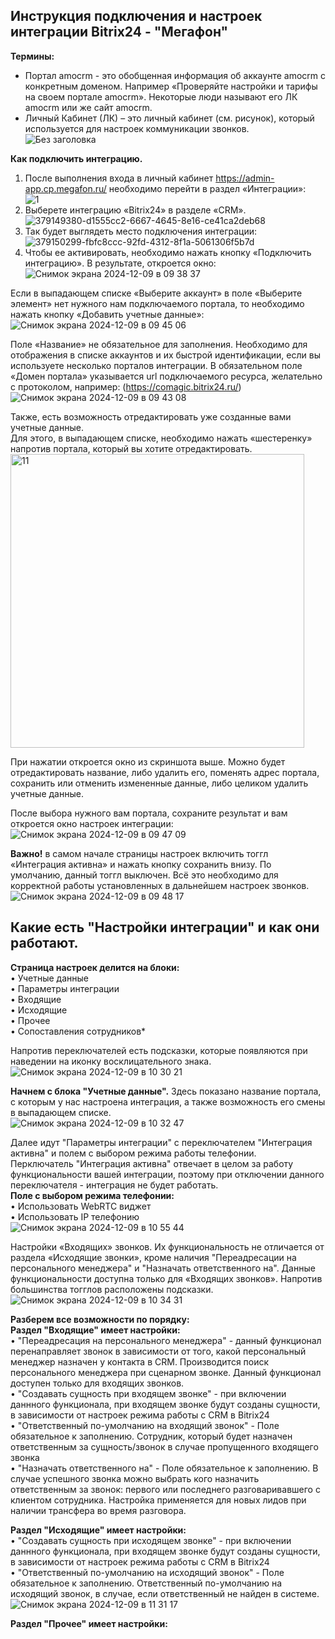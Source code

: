 ## Инструкция подключения и настроек интеграции Bitrix24 - "Мегафон" <br />
**Термины:**
- Портал amocrm - это обобщенная информация об аккаунте amocrm с конкретным доменом. Например «Проверяйте настройки и тарифы на своем портале amocrm». Некоторые люди называют его ЛК amocrm или же сайт amocrm.
- Личный Кабинет (ЛК) – это личный кабинет (см. рисунок), который используется для настроек коммуникации звонков. <br />
![Без заголовка](https://github.com/user-attachments/assets/22bc4ae7-676d-4cef-8272-38acbea6930b)

**Как подключить интеграцию.** <br />
1. После выполнения входа в личный кабинет https://admin-app.cp.megafon.ru/ необходимо перейти в раздел «Интеграции»: <br />
![1](https://github.com/user-attachments/assets/d1555cc2-6667-4645-8e16-ce41ca2deb68) <br />
2. Выберете интеграцию «Bitrix24» в разделе «CRM».
![379149380-d1555cc2-6667-4645-8e16-ce41ca2deb68](https://github.com/user-attachments/assets/b4518b28-aeb0-478b-a7f5-6bcac9ca795b) <br />
3. Так будет выглядеть место подключения интеграции: <br />
![379150299-fbfc8ccc-92fd-4312-8f1a-5061306f5b7d](https://github.com/user-attachments/assets/3a6e6f62-6df4-4d45-aa27-918778fb983d) <br />
4. Чтобы ее активировать, необходимо нажать кнопку «Подключить интеграцию». В результате, откроется окно:
![Снимок экрана 2024-12-09 в 09 38 37](https://github.com/user-attachments/assets/9a9d22f4-9c10-4807-9f3f-c09915a5f70c) <br />

Если в выпадающем списке «Выберите аккаунт» в поле «Выберите элемент» нет нужного нам подключаемого портала, то необходимо нажать кнопку «Добавить учетные данные»: <br />
![Снимок экрана 2024-12-09 в 09 45 06](https://github.com/user-attachments/assets/ed95d735-7df8-4c52-9d46-8f2f2e94571e) <br />

Поле «Название» не обязательное для заполнения. Необходимо для отображения в списке аккаунтов и их быстрой идентификации, если вы используете несколько порталов интеграции. В обязательном поле «Домен портала» указывается url подключаемого ресурса, желательно с протоколом, например: (https://comagic.bitrix24.ru/) <br />
![Снимок экрана 2024-12-09 в 09 43 08](https://github.com/user-attachments/assets/71d8115c-390d-4315-984e-9142fae3728e) <br />

Также, есть возможность отредактировать уже созданные вами учетные данные. <br />
Для этого, в выпадающем списке, необходимо нажать «шестеренку» напротив портала, который вы хотите отредактировать. <br />
<img width="470" alt="11" src="https://github.com/user-attachments/assets/8f00e67c-e4ac-4e0f-a629-c0f1f3844b70"> <br />

При нажатии откроется окно из скриншота выше. Можно будет отредактировать название, либо удалить его, поменять адрес портала, сохранить или отменить измененные данные, либо целиком удалить учетные данные. <br />

После выбора нужного вам портала, сохраните результат и вам откроется окно настроек интеграции: <br />
![Снимок экрана 2024-12-09 в 09 47 09](https://github.com/user-attachments/assets/71455578-c8da-422c-a58d-87d0cbfc317e) <br />

**Важно!** в самом начале страницы настроек включить тоггл «Интеграция активна» и нажать кнопку сохранить внизу. По умолчанию, данный тоггл выключен. Всё это необходимо для корректной работы установленных в дальнейшем настроек звонков. <br />
![Снимок экрана 2024-12-09 в 09 48 17](https://github.com/user-attachments/assets/ea51d699-9e6a-450a-9a36-0789f1d0e62c) <br />


## Какие есть "Настройки интеграции" и как они работают. <br />

**Страница настроек делится на блоки:** <br />
•	Учетные данные <br />
•	Параметры интеграции <br />
•	Входящие <br />
•	Исходящие <br />
•	Прочее <br />
•	Сопоставления сотрудников* <br />

Напротив переключателей есть подсказки, которые появляются при наведении на иконку восклицательного знака. <br />
![Снимок экрана 2024-12-09 в 10 30 21](https://github.com/user-attachments/assets/1b22800e-e85e-46e7-9308-4e2f0440800e) <br />

**Начнем с блока "Учетные данные".** Здесь показано название портала, с которым у нас настроена интеграция, а также возможность его смены в выпадающем списке. <br />
![Снимок экрана 2024-12-09 в 10 32 47](https://github.com/user-attachments/assets/52c81592-8f79-4356-808e-c1f56c87c90b) <br />

Далее идут "Параметры интеграции" с переключателем "Интеграция активна" и полем с выбором режима работы телефонии. <br />
Перключатель "Интеграция активна" отвечает в целом за работу функциональности вашей интеграции, поэтому при отключении данного переключателя - интеграция не будет работать. <br />
**Поле с выбором режима телефонии:** <br />
• Использовать WebRTC виджет <br />
• Использовать IP телефонию <br />
![Снимок экрана 2024-12-09 в 10 55 44](https://github.com/user-attachments/assets/0164d9f3-169e-4791-9f03-8ecf403b41e4)

Настройки «Входящих» звонков. Их функциональность не отличается от раздела «Исходящие звонки», кроме наличия "Переадресации на персонального менеджера" и "Назначать ответственного на". Данные функциональности доступна только для «Входящих звонков».
Напротив большинства тогглов расположены подсказки. <br />
![Снимок экрана 2024-12-09 в 10 34 31](https://github.com/user-attachments/assets/100ca249-413c-438e-a8ed-258a9dc5cde6) <br />

**Разберем все возможности по порядку:** <br />
**Раздел "Входящие" имеет настройки:** <br />
• "Переадресация на персонального менеджера" - данный функционал перенаправляет звонок в зависимости от того, какой персональный менеджер назначен у контакта в CRM. Производится поиск персонального менеджера при сценарном звонке. Данный функционал доступен только для входящих звонков. <br />
• "Создавать сущность при входящем звонке" - при включении даннного функционала, при входящем звонке будут созданы сущности, в зависимости от настроек режима работы с CRM в Bitrix24 <br />
• "Ответственный по-умолчанию на входящий звонок" - Поле обязательное к заполнению. Сотрудник, который будет назначен ответственным за сущность/звонок в случае пропущенного входящего звонка <br />
• "Назначать ответственного на" - Поле обязательное к заполнению. В случае успешного звонка можно выбрать кого назначить ответственным за звонок: первого или последнего разговаривавшего с клиентом сотрудника. Настройка применяется для новых лидов при наличии трансфера во время разговора. <br />

**Раздел "Исходящие" имеет настройки:** <br />
• "Создавать сущность при исходящем звонке" - при включении даннного функционала, при входящем звонке будут созданы сущности, в зависимости от настроек режима работы с CRM в Bitrix24 <br />
• "Ответственный по-умолчанию на исходящий звонок" - Поле обязательное к заполнению. Ответственный по-умолчанию на исходящий звонок, в случае, если ответственный не найден в системе. <br />
![Снимок экрана 2024-12-09 в 11 31 17](https://github.com/user-attachments/assets/3957bacb-4293-455a-a78c-e802b040951c) <br />

**Раздел "Прочее" имеет настройки:** <br />
